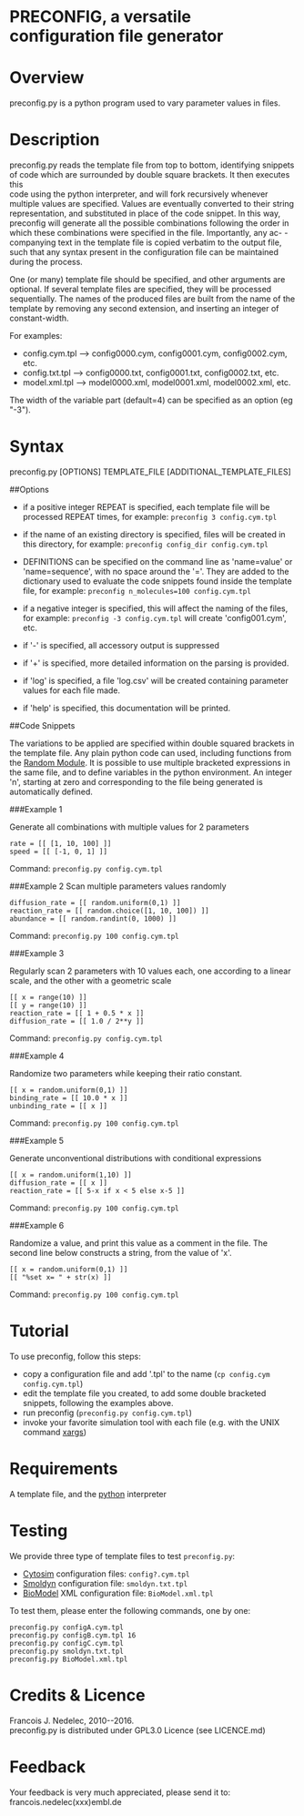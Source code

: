 # PRECONFIG, a versatile configuration file generator

# Overview

preconfig.py is a python program used to vary parameter values in files.

# Description

  preconfig.py reads the template file from top to bottom, identifying snippets 
  of code which are surrounded by double square brackets. It then executes this  
  code using the python interpreter, and will fork recursively whenever multiple 
  values are specified. Values are eventually converted to their string 
  representation, and substituted in place of the code snippet. In this way,
  preconfig will generate all the possible combinations following the order in 
  which these combinations were specified in the file. Importantly, any ac-
  -companying text in the template file is copied verbatim to the output file, 
  such that any syntax present in the configuration file can be maintained 
  during the process.

  One (or many) template file should be specified, and other arguments are optional.
  If several template files are specified, they will be processed sequentially.
  The names of the produced files are built from the name of the template
  by removing any second extension, and inserting an integer of constant-width.

For examples:

- config.cym.tpl --> config0000.cym, config0001.cym, config0002.cym, etc.
- config.txt.tpl --> config0000.txt, config0001.txt, config0002.txt, etc.
- model.xml.tpl --> model0000.xml, model0001.xml, model0002.xml, etc.

The width of the variable part (default=4) can be specified as an option (eg "-3").

# Syntax

preconfig.py [OPTIONS] TEMPLATE_FILE [ADDITIONAL_TEMPLATE_FILES]

##Options

- if a positive integer REPEAT is specified, each template file will be 
  processed REPEAT times, for example: `preconfig 3 config.cym.tpl`

- if the name of an existing directory is specified, files will be created 
  in this directory, for example: `preconfig config_dir config.cym.tpl`

- DEFINITIONS can be specified on the command line as 'name=value' or 
  'name=sequence', with no space around the '='. They are added to the 
  dictionary used to evaluate the code snippets found inside the template file,
  for example: `preconfig n_molecules=100 config.cym.tpl`

- if a negative integer is specified, this will affect the naming of the files,
  for example: `preconfig -3 config.cym.tpl` will create 'config001.cym', etc.

- if '-' is specified, all accessory output is suppressed

- if '+' is specified, more detailed information on the parsing is provided.

- if 'log' is specified, a file 'log.csv' will be created containing parameter
  values for each file made.

- if 'help' is specified, this documentation will be printed.

##Code Snippets

The variations to be applied are specified within double squared brackets
in the template file. Any plain python code can used, including functions from
the [Random Module](https://docs.python.org/library/random.html). 
It is possible to use multiple bracketed expressions in the same file, and 
to define variables in the python environment. An integer 'n', starting at 
zero and corresponding to the file being generated is automatically defined.


###Example 1

Generate all combinations with multiple values for 2 parameters

    rate = [[ [1, 10, 100] ]]
    speed = [[ [-1, 0, 1] ]]

Command: `preconfig.py config.cym.tpl`


###Example 2
Scan multiple parameters values randomly

    diffusion_rate = [[ random.uniform(0,1) ]]
    reaction_rate = [[ random.choice([1, 10, 100]) ]]
    abundance = [[ random.randint(0, 1000) ]]

Command: `preconfig.py 100 config.cym.tpl`


###Example 3

Regularly scan 2 parameters with 10 values each,
one according to a linear scale, and the other with a geometric scale

    [[ x = range(10) ]]
    [[ y = range(10) ]]
    reaction_rate = [[ 1 + 0.5 * x ]]
    diffusion_rate = [[ 1.0 / 2**y ]]

Command: `preconfig.py config.cym.tpl`

###Example 4

Randomize two parameters while keeping their ratio constant.

    [[ x = random.uniform(0,1) ]] 
    binding_rate = [[ 10.0 * x ]]
    unbinding_rate = [[ x ]]

Command: `preconfig.py 100 config.cym.tpl`


###Example 5

Generate unconventional distributions with conditional expressions

    [[ x = random.uniform(1,10) ]]
    diffusion_rate = [[ x ]]
    reaction_rate = [[ 5-x if x < 5 else x-5 ]]

Command: `preconfig.py 100 config.cym.tpl`


###Example 6

Randomize a value, and print this value as a comment in the file.
The second line below constructs a string, from the value of 'x'.

    [[ x = random.uniform(0,1) ]]
    [[ "%set x= " + str(x) ]]

Command: `preconfig.py 100 config.cym.tpl`

# Tutorial

To use preconfig, follow this steps:

- copy a configuration file and add '.tpl' to the name (`cp config.cym config.cym.tpl`)
- edit the template file you created, to add some double bracketed snippets,
  following the examples above.
- run preconfig (`preconfig.py config.cym.tpl`)
- invoke your favorite simulation tool with each file (e.g. with the UNIX command [xargs](https://en.wikipedia.org/wiki/Xargs))

# Requirements

A template file, and the [python](https://www.python.org) interpreter

# Testing

We provide three type of template files to test `preconfig.py`:

- [Cytosim](www.cytosim.org) configuration files: `config?.cym.tpl`
- [Smoldyn](www.smoldyn.org) configuration file: `smoldyn.txt.tpl`
- [BioModel](www.biomodels.org) XML configuration file: `BioModel.xml.tpl`

To test them, please enter the following commands, one by one:

    preconfig.py configA.cym.tpl
    preconfig.py configB.cym.tpl 16
    preconfig.py configC.cym.tpl
    preconfig.py smoldyn.txt.tpl
    preconfig.py BioModel.xml.tpl

# Credits & Licence

Francois J. Nedelec, 2010--2016.  
preconfig.py is distributed under GPL3.0 Licence (see LICENCE.md)

# Feedback

Your feedback is very much appreciated, please send it to:
francois.nedelec(xxx)embl.de

